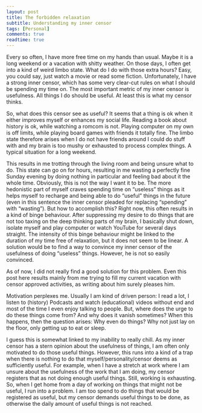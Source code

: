 ```yaml
---
layout: post
title: The forbidden relaxation
subtitle: Understanding my inner censor
tags: [Personal]
comments: true
readtime: true
---
```


Every so often, I have more free time on my hands than usual. Maybe it is a long weekend or a vacation with shitty weather. On those days, I often get into a kind of weird limbo state. What do I do with those extra hours? Easy, you could say, just watch a movie or read some fiction. Unfortunately, I have a strong inner censor, which has some very clear-cut rules on what I should be spending my time on. The most important metric of my inner censor is usefulness. All things I do should be useful. At least this is what my censor thinks. 

So, what does this censor see as useful? It seems that a thing is ok when it either improves myself or enhances my social life. Reading a book about history is ok, while watching a romcom is not. Playing computer on my own is off limits, while playing board games with friends it totally fine. The limbo state therefore arises when I do not have friends around I could do stuff with and my brain is too mushy or exhausted to process complex things. A typical situation for a long weekend. 

This results in me trotting through the living room and being unsure what to do. This state can go on for hours, resulting in me wasting a perfectly fine Sunday evening by doing nothing in particular and feeling bad about it the whole time. Obviously, this is not the way I want it to be. The more hedonistic part of myself craves spending time on “useless” things as it helps myself to recharge and being able to do “useful” things in the future (even in this sentence the inner censor pleaded for replacing “spending” with “wasting”). But how to accomplish this? Right now, this often results in a kind of binge behaviour. After suppressing my desire to do things that are not too taxing on the deep thinking parts of my brain, I basically shut down, isolate myself and play computer or watch YouTube for several days straight. The intensity of this binge behaviour might be linked to the duration of my time free of relaxation, but it does not seem to be linear. A solution would be to find a way to convince my inner censor of the usefulness of doing “useless” things. However, he is not so easily convinced.

As of now, I did not really find a good solution for this problem. Even this post here results mainly from me trying to fill my current vacation with censor approved activities, as writing about him surely pleases him.

Motivation perplexes me. Usually I am kind of driven person: I read a lot, I listen to (history) Podcasts and watch (educational) videos without end and most of the time I even enjoy talking to people. But, where does the urge to do these things come from? And why does it vanish sometimes? When this happens, then the question arises: Why even do things? Why not just lay on the floor, only getting up to eat or sleep.

I guess this is somewhat linked to my inability to really chill. As my inner censor has a stern opinion about the usefulness of things, I am often only motivated to do those useful things. However, this runs into a kind of a trap when there is nothing to do that myself/personality/censor deems as sufficiently useful. For example, when I have a stretch at work where I am unsure about the usefulness of the work that I am doing, my censor registers that as not doing enough useful things. Still, working is exhausting. So, when I get home from a day of working on things that might not be useful, I run into a problem. I am too spend to do things that would be registered as useful, but my censor demands useful things to be done, as otherwise the daily amount of useful things is not reached.


